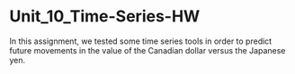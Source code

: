 # Unit_10_Time-Series-HW
In this assignment, we tested some time series tools in order to predict future movements in the value of the Canadian dollar versus the Japanese yen.
